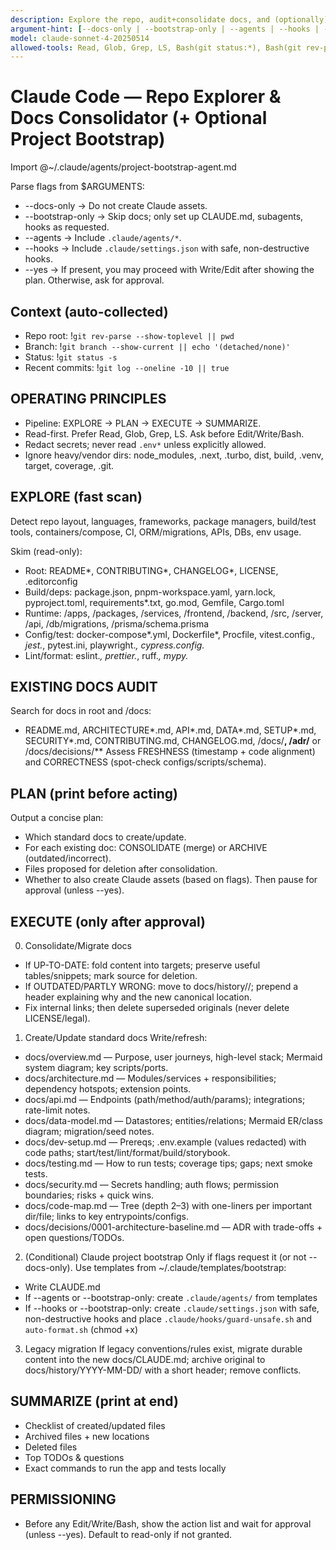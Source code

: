 ```yaml
---
description: Explore the repo, audit+consolidate docs, and (optionally) bootstrap Claude assets (CLAUDE.md, subagents, hooks). Read-only by default; asks before writing.
argument-hint: [--docs-only | --bootstrap-only | --agents | --hooks | --yes] [notes]
model: claude-sonnet-4-20250514
allowed-tools: Read, Glob, Grep, LS, Bash(git status:*), Bash(git rev-parse:*), Bash(git branch --show-current:*), Bash(git log --oneline -10)
---
```


# Claude Code — Repo Explorer & Docs Consolidator (+ Optional Project Bootstrap)

Import @~/.claude/agents/project-bootstrap-agent.md

Parse flags from $ARGUMENTS:
- --docs-only → Do not create Claude assets.
- --bootstrap-only → Skip docs; only set up CLAUDE.md, subagents, hooks as requested.
- --agents → Include `.claude/agents/*`.
- --hooks → Include `.claude/settings.json` with safe, non-destructive hooks.
- --yes → If present, you may proceed with Write/Edit after showing the plan. Otherwise, ask for approval.

## Context (auto-collected)
- Repo root: !`git rev-parse --show-toplevel || pwd`
- Branch: !`git branch --show-current || echo '(detached/none)'`
- Status: !`git status -s`
- Recent commits: !`git log --oneline -10 || true`

## OPERATING PRINCIPLES
- Pipeline: EXPLORE → PLAN → EXECUTE → SUMMARIZE.
- Read-first. Prefer Read, Glob, Grep, LS. Ask before Edit/Write/Bash.
- Redact secrets; never read `.env*` unless explicitly allowed.
- Ignore heavy/vendor dirs: node_modules, .next, .turbo, dist, build, .venv, target, coverage, .git.

## EXPLORE (fast scan)
Detect repo layout, languages, frameworks, package managers, build/test tools, containers/compose, CI, ORM/migrations, APIs, DBs, env usage.

Skim (read-only):
- Root: README*, CONTRIBUTING*, CHANGELOG*, LICENSE, .editorconfig
- Build/deps: package.json, pnpm-workspace.yaml, yarn.lock, pyproject.toml, requirements*.txt, go.mod, Gemfile, Cargo.toml
- Runtime: /apps, /packages, /services, /frontend, /backend, /src, /server, /api, /db/migrations, /prisma/schema.prisma
- Config/test: docker-compose*.yml, Dockerfile*, Procfile, vitest.config.*, jest.*, pytest.ini, playwright.*, cypress.config.*
- Lint/format: eslint.*, prettier.*, ruff.*, mypy.*

## EXISTING DOCS AUDIT
Search for docs in root and /docs:
- README.md, ARCHITECTURE*.md, API*.md, DATA*.md, SETUP*.md, SECURITY*.md, CONTRIBUTING.md, CHANGELOG.md, /docs/**, /adr/** or /docs/decisions/**
Assess FRESHNESS (timestamp + code alignment) and CORRECTNESS (spot-check configs/scripts/schema).

## PLAN (print before acting)
Output a concise plan:
- Which standard docs to create/update.
- For each existing doc: CONSOLIDATE (merge) or ARCHIVE (outdated/incorrect).
- Files proposed for deletion after consolidation.
- Whether to also create Claude assets (based on flags).
Then pause for approval (unless --yes).

## EXECUTE (only after approval)
0) Consolidate/Migrate docs
- If UP-TO-DATE: fold content into targets; preserve useful tables/snippets; mark source for deletion.
- If OUTDATED/PARTLY WRONG: move to docs/history/<YYYY-MM-DD>/<original-path>; prepend a header explaining why and the new canonical location.
- Fix internal links; then delete superseded originals (never delete LICENSE/legal).

1) Create/Update standard docs
Write/refresh:
- docs/overview.md — Purpose, user journeys, high-level stack; Mermaid system diagram; key scripts/ports.
- docs/architecture.md — Modules/services + responsibilities; dependency hotspots; extension points.
- docs/api.md — Endpoints (path/method/auth/params); integrations; rate-limit notes.
- docs/data-model.md — Datastores; entities/relations; Mermaid ER/class diagram; migration/seed notes.
- docs/dev-setup.md — Prereqs; .env.example (values redacted) with code paths; start/test/lint/format/build/storybook.
- docs/testing.md — How to run tests; coverage tips; gaps; next smoke tests.
- docs/security.md — Secrets handling; auth flows; permission boundaries; risks + quick wins.
- docs/code-map.md — Tree (depth 2–3) with one-liners per important dir/file; links to key entrypoints/configs.
- docs/decisions/0001-architecture-baseline.md — ADR with trade-offs + open questions/TODOs.

2) (Conditional) Claude project bootstrap
Only if flags request it (or not --docs-only). Use templates from ~/.claude/templates/bootstrap:
- Write CLAUDE.md
- If --agents or --bootstrap-only: create `.claude/agents/` from templates
- If --hooks or --bootstrap-only: create `.claude/settings.json` with safe, non-destructive hooks and place `.claude/hooks/guard-unsafe.sh` and `auto-format.sh` (chmod +x)

3) Legacy migration
If legacy conventions/rules exist, migrate durable content into the new docs/CLAUDE.md; archive original to docs/history/YYYY-MM-DD/ with a short header; remove conflicts.

## SUMMARIZE (print at end)
- Checklist of created/updated files
- Archived files + new locations
- Deleted files
- Top TODOs & questions
- Exact commands to run the app and tests locally

## PERMISSIONING
- Before any Edit/Write/Bash, show the action list and wait for approval (unless --yes). Default to read-only if not granted.
